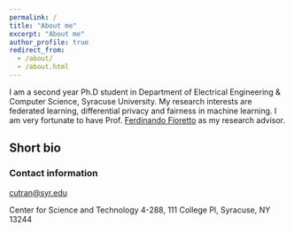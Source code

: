 ```yaml
---
permalink: /
title: "About me"
excerpt: "About me"
author_profile: true
redirect_from: 
  - /about/
  - /about.html
---
```


I am a second year Ph.D student in Department of Electrical Engineering & Computer Science, Syracuse University. My research interests are federated learning, differential privacy and fairness in machine learning. I am very fortunate to have Prof. [Ferdinando Fioretto](https://www2.isye.gatech.edu/~fferdinando3/) as my research advisor. 

## Short bio


### Contact information
cutran@syr.edu

Center for Science and Technology 4-288, 111 College Pl, Syracuse, NY 13244





